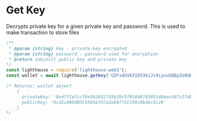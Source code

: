 # Get Key

Decrypts private key for a given private key and password. This is used to make transaction to store files

```javascript
/**
 * @param {string} key - private-key encrypted
 * @param {string} password - password used for encryption 
 * @return {object} public key and private key
*/
const lighthouse = require('lighthouse-web3');
const wallet = await lighthouse.getKey('U2FsdGVkX1933kiJs9iyvuGQBpZe0dHrzesudwpk5Pco08q+QTA08HgjzAlCTD1C1Ro3P3gFgIc9lgWkv8cPSjJjBexgGHFXq1TUS8S9ivgy4qz6/bY8TAMa/qXF8Fc3', 'bazooka')

/* Returns: wallet object
    {
      privateKey: '0xd7f1e7ccf6e3620327d3b29c57018d076305148eec487c57d8121beac0067895',
      publicKey: '0x1Ec09D4B3Cb565b7CCe2eEAf71CC90c9b46c5c26'
    } 
*/
```
